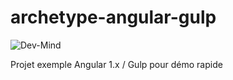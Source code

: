 # archetype-angular-gulp

![Dev-Mind](http://dev-mind.fr/images/bbed4f5c.logo_new.png)

Projet exemple Angular 1.x / Gulp pour démo rapide 
